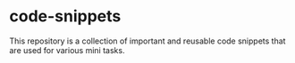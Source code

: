 # code-snippets
This repository is a collection of important and reusable code snippets that are used for various mini tasks.
